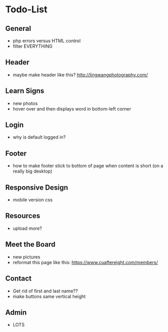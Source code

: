 # Todo-List

## General
* php errors versus HTML control
* filter EVERYTHING

## Header
* maybe make header like this? http://lingwangphotography.com/

## Learn Signs
* new photos
* hover over and then displays word in bottom-left corner

## Login
* why is default logged in?

## Footer
* how to make footer stick to bottom of page when content is short (on a really big desktop)

## Responsive Design
* mobile version css

## Resources
* upload more?

## Meet the Board
* new pictures
* reformat this page like this: https://www.cuaftereight.com/members/

## Contact
* Get rid of first and last name??
* make buttons same vertical height

## Admin
* LOTS

